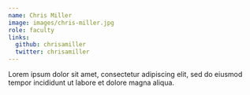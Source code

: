 ```yaml
---
name: Chris Miller
image: images/chris-miller.jpg
role: faculty
links:
  github: chrisamiller
  twitter: chrisamiller
---
```


Lorem ipsum dolor sit amet, consectetur adipiscing elit, sed do eiusmod tempor incididunt ut labore et dolore magna aliqua.
